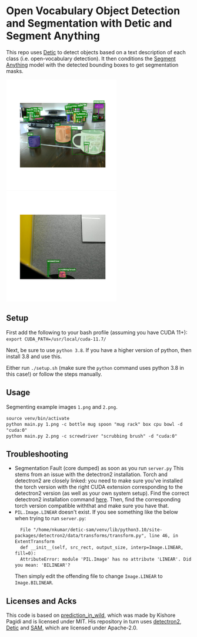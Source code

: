 # Open Vocabulary Object Detection and Segmentation with Detic and Segment Anything

This repo uses [Detic](https://github.com/facebookresearch/Detic) to detect objects based on a text description of each class (i.e. open-vocabulary detection). It then conditions the [Segment Anything](https://github.com/facebookresearch/segment-anything) model with the detected bounding boxes to get segmentation masks.

<p float="left">
  <img src="examples/1_segm.png"  width="300">
  <img src="examples/2_segm.png"  width="300">
</p>

## Setup

First add the following to your bash profile (assuming you have CUDA 11+):
`export CUDA_PATH=/usr/local/cuda-11.7/`

Next, be sure to use `python 3.8`. If you have a higher version of python, then install 3.8 and use this.

Either run `./setup.sh` (make sure the `python` command uses python 3.8 in this case!) or follow the steps manually.

## Usage

Segmenting example images `1.png` and `2.png`.
```
source venv/bin/activate
python main.py 1.png -c bottle mug spoon "mug rack" box cpu bowl -d "cuda:0"
python main.py 2.png -c screwdriver "scrubbing brush" -d "cuda:0"
```

## Troubleshooting
- Segmentation Fault (core dumped) as soon as you run `server.py`
  This stems from an issue with the detectron2 installation. Torch and detectron2 are closely linked: you need to make
  sure you've installed the torch version with the right CUDA extension corresponding to the detectron2 version (as well
  as your own system setup). Find the correct detectron2 installation command [here](https://detectron2.readthedocs.io/en/latest/tutorials/install.html).
  Then, find the corresponding torch version compatible withthat and make sure you have that.
- `PIL.Image.LINEAR` doesn't exist.
  If you see something like the below when trying to run `server.py`:
  ```
    File "/home/nkumar/detic-sam/venv/lib/python3.10/site-packages/detectron2/data/transforms/transform.py", line 46, in ExtentTransform
    def __init__(self, src_rect, output_size, interp=Image.LINEAR, fill=0):
    AttributeError: module 'PIL.Image' has no attribute 'LINEAR'. Did you mean: 'BILINEAR'?
  ```
  Then simply edit the offending file to change `Image.LINEAR` to `Image.BILINEAR`.

## Licenses and Acks

This code is based on [prediction_in_wild](https://github.com/pagidik/prediction_in_wild), which was made by Kishore Pagidi and is licensed under MIT.
His repository in turn uses [detectron2](https://github.com/facebookresearch/detectron2), [Detic](https://github.com/facebookresearch/Detic) and [SAM](https://github.com/facebookresearch/segment-anything), which are licensed under Apache-2.0.

